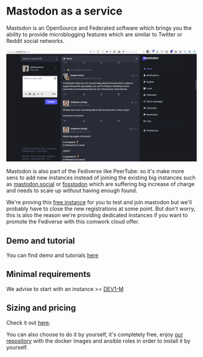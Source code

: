# Mastodon as a service

Mastodon is an OpenSource and Federated software which brings you the ability to provide microblogging features which are similar to Twitter or Reddit social networks.

![mastodon](./img/mastodon.png)

Mastodon is also part of the Fediverse like PeerTube: so it's make more sens to add new instances instead of joining the existing big instances such as [mastodon.social](https://mastodon.social) or [fosstodon](https://fosstodon.org) which are suffering big increase of charge and needs to scale up without having enough found.

We're proving this [free instance](https://mastodon.comwork.io) for you to test and join mastodon but we'll probably have to close the new registrations at some point. But don't worry, this is also the reason we're providing dedicated instances if you want to promote the Fediverse with this comwork cloud offer.

## Demo and tutorial

You can find demo and tutorials [here](./tutorials/mastodon.md)

## Minimal requirements

We advise to start with an instance >= [DEV1-M](./sizing_pricing.md)

## Sizing and pricing

Check it out [here](./sizing_pricing.md).

You can also choose to do it by yourself, it's completely free, enjoy [our repository](https://gitlab.comwork.io/oss/ansible-iac/mastodon) with the docker images and ansible roles in order to install it by yourself.
